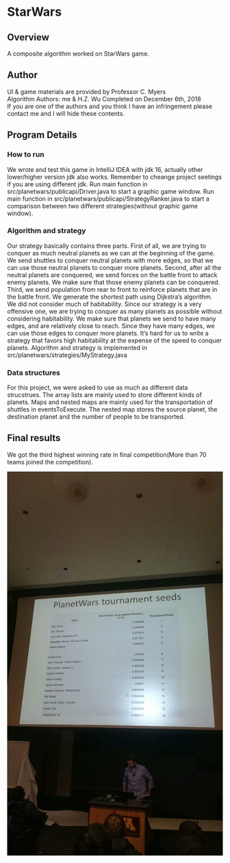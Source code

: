 # StarWars
## Overview  
A composite algorithm worked on StarWars game. 

## Author  
UI & game materials are provided by Professor C. Myers  
Algorithm Authors: me & H.Z. Wu 
Completed on December 6th, 2018  
If you are one of the authors and you think I have an infringement please contact me and I will hide these contents. 

## Program Details
### How to run
We wrote and test this game in IntelliJ IDEA with jdk 16, actually other lower/higher version jdk also works. Remember to cheange project seetings if you are using different jdk. 
Run main function in src/planetwars/publicapi/Driver.java to start a graphic game window. 
Run main function in src/planetwars/publicapi/StrategyRanker.java to start a comparison between two different strategies(without graphic game window). 

### Algorithm and strategy
Our strategy basically contains three parts. First of all, we are trying to conquer as much neutral planets as we can at the beginning of the game. We send shuttles to conquer neutral planets with more edges, so that we can use those neutral planets to conquer more planets. Second, after all the neutral planets are conquered, we send forces on the battle front to attack enemy planets. We make sure that those enemy planets can be conquered. Third, we send population from rear to front to reinforce planets that are in the battle front. We generate the shortest path using Dijkstra’s algorithm.
We did not consider much of habitability. Since our strategy is a very offensive one, we are trying to conquer as many planets as possible without considering habitability. We make sure that planets we send to have many edges, and are relatively close to reach. Since they have many edges, we can use those edges to conquer more planets. It’s hard for us to write a strategy that favors high habitability at the expense of the speed to conquer planets. 
Algorithm and strategy is implemented in src/planetwars/strategies/MyStrategy.java

### Data structures
For this project, we were asked to use as much as different data strucstrues. The array lists are mainly used to store different kinds of planets. Maps and nested maps are mainly used for the transportation of shuttles in eventsToExecute. The nested map stores the source planet, the destination planet and the number of people to be transported. 

## Final results
We got the third highest winning rate in final competition(More than 70 teams joined the competition). 
<p align="center">
  <img src="https://github.com/FlaviusBelisarius/StarWars/blob/master/img/competition-result.jpg" />
</p> 
